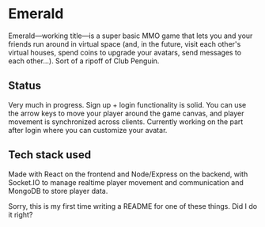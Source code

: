 # Emerald

Emerald—working title—is a super basic MMO game that lets you and your friends run around in virtual space (and, in the future, visit each other's virtual houses, spend coins to upgrade your avatars, send messages to each other...). Sort of a ripoff of Club Penguin.

## Status

Very much in progress. Sign up + login functionality is solid. You can use the arrow keys to move your player around the game canvas, and player movement is synchronized across clients. Currently working on the part after login where you can customize your avatar.

## Tech stack used

Made with React on the frontend and Node/Express on the backend, with Socket.IO to manage realtime player movement and communication and MongoDB to store player data.

Sorry, this is my first time writing a README for one of these things. Did I do it right?